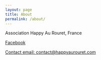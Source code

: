 ```yaml
---
layout: page
title: About
permalink: /about/
---
```



Association Happy Au Rouret, France

[Facebook](https://www.facebook.com/profile.php?id=100008312053709)

[Contact email: contact@happyaurouret.com](mailto:contact@happyaurouret.com)
